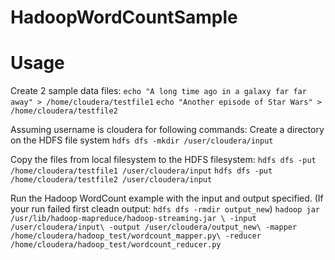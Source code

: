 # HadoopWordCountSample
# Usage
Create 2 sample data files:
`echo "A long time ago in a galaxy far far away" > /home/cloudera/testfile1`
`echo "Another episode of Star Wars" > /home/cloudera/testfile2`

Assuming username is cloudera for following commands:
Create a directory on the HDFS file system
`hdfs dfs -mkdir /user/cloudera/input` 

Copy the files from local filesystem to the HDFS filesystem:
`hdfs dfs -put /home/cloudera/testfile1 /user/cloudera/input`
`hdfs dfs -put /home/cloudera/testfile2 /user/cloudera/input`

Run the Hadoop WordCount example with the input and output specified.
(If your run failed first cleadn output: `hdfs dfs -rmdir output_new`)
`hadoop jar /usr/lib/hadoop-mapreduce/hadoop-streaming.jar \
-input /user/cloudera/input\
-output /user/cloudera/output_new\
-mapper /home/cloudera/hadoop_test/wordcount_mapper.py\
-reducer /home/cloudera/hadoop_test/wordcount_reducer.py`
